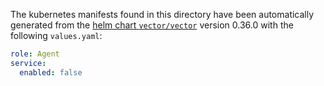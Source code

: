 The kubernetes manifests found in this directory have been automatically generated
from the [helm chart `vector/vector`](https://github.com/vectordotdev/helm-charts/tree/master/charts/vector)
version 0.36.0 with the following `values.yaml`:

```yaml
role: Agent
service:
  enabled: false
```

